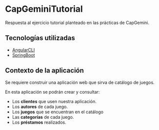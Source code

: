 # CapGeminiTutorial
Respuesta al ejercicio tutorial planteado en las prácticas de CapGemini.

## Tecnologías utilizadas
- [AngularCLI](https://angular.io/cli)
- [SpringBoot](https://spring.io/projects/spring-boot)

## Contexto de la aplicación
Se requiere construir una aplicación web que sirva de catálogo de juegos.

En esta aplicación se podrán crear y consultar:
- Los **clientes** que usen nuestra aplicación.
- Los **autores** de cada juego.
- Los **juegos** que se encuentran en el catálogo
- Las **categorías** de cada juego.
- Los **préstamos** realizados.